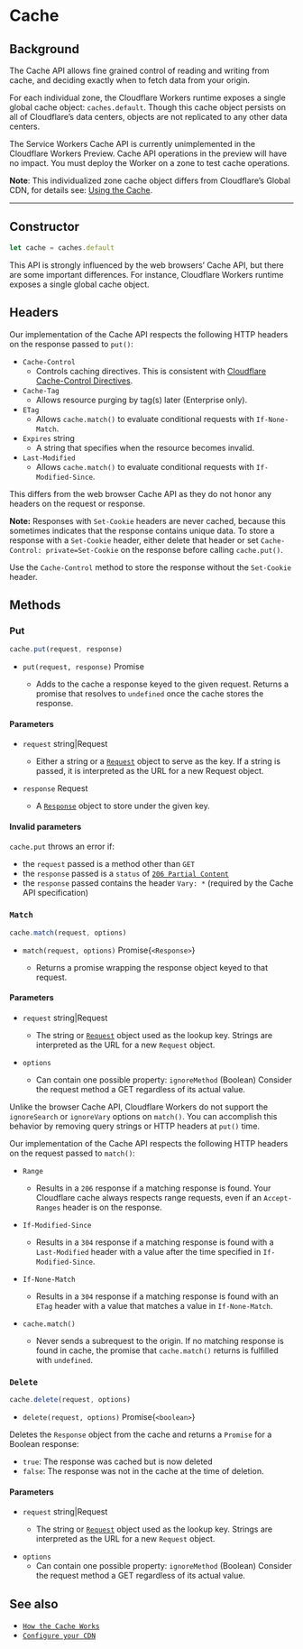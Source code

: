 # Cache

## Background 
The Cache API allows fine grained control of reading and writing from cache, and deciding exactly when to fetch data from your origin.

For each individual zone, the Cloudflare Workers runtime exposes a single global cache object: `caches.default`. Though this cache object persists on all of Cloudflare’s data centers, objects are not replicated to any other data centers.

The Service Workers Cache API is currently unimplemented in the Cloudflare Workers Preview. Cache API operations in the preview will have no impact. You must deploy the Worker on a zone to test cache operations.

<Aside>

__Note__: This individualized zone cache object differs from Cloudflare’s Global CDN, for details see: [Using the Cache](/about/using-cache).

</Aside>

--------------------------------

## Constructor

```javascript
let cache = caches.default
```

This API is strongly influenced by the web browsers’ Cache API, but there are some important differences. For instance, Cloudflare Workers runtime exposes a single global cache object.


## Headers

Our implementation of the Cache API respects the following HTTP headers on the response passed to `put()`:

<Definitions>

- `Cache-Control`
    - Controls caching directives. This is consistent with [Cloudflare Cache-Control Directives](https://support.cloudflare.com/hc/en-us/articles/115003206852-Origin-Cache-Control#h_4250342181031546894839080).
- `Cache-Tag`
    -  Allows resource purging by tag(s) later (Enterprise only).
- `ETag`
    - Allows `cache.match()` to evaluate conditional requests with `If-None-Match`.
- `Expires` <Type>string</Type>
    - A string that specifies when the resource becomes invalid.
- `Last-Modified`
    - Allows `cache.match()` to evaluate conditional requests with `If-Modified-Since`.

</Definitions>

This differs from the web browser Cache API as they do not honor any headers on the request or response.


<Aside>

__Note:__ Responses with `Set-Cookie` headers are never cached, because this sometimes indicates that the response contains unique data. To store a response with a `Set-Cookie` header, either delete that header or set `Cache-Control: private=Set-Cookie` on the response before calling `cache.put()`.

Use the `Cache-Control` method to store the response without the `Set-Cookie` header.

</Aside>

## Methods

### Put

```javascript
cache.put(request, response)
```

<Definitions>

- <Code>put(request, response)</Code> <Type>Promise</Type>

    - Adds to the cache a response keyed to the given request. Returns a promise that resolves to `undefined` once the cache stores the response. 

</Definitions>

#### Parameters

<Definitions>

- `request` <Type>string</Type>|<TypeLink href="/reference/request">Request</TypeLink>
    - Either a string or a [`Request`](/reference/request) object to serve as the key. If a string is passed, it is interpreted as the URL for a new Request object.

- `response` <TypeLink href="/reference/request">Request</TypeLink>
    -  A [`Response`](/reference/response) object to store under the given key.

</Definitions>

#### Invalid parameters

`cache.put` throws an error if:
  - the `request` passed is a method other than `GET`
  - the `response` passed is a `status` of [`206 Partial Content`](https://httpstatuses.com/206)
  - the `response` passed contains the header `Vary: *` (required by the Cache API specification)

### `Match`

```javascript
cache.match(request, options)
```

<Definitions>

- <Code>match(request, options)</Code> <TypeLink href="/reference/response">Promise{`<Response>`}</TypeLink>

    - Returns a promise wrapping the response object keyed to that request. 

</Definitions>

#### Parameters

<Definitions>

- `request` <Type>string</Type>|<TypeLink href="/reference/request">Request</TypeLink>

    - The string or [`Request`](/reference/apis/request) object used as the lookup key. Strings are interpreted as the URL for a new `Request` object.

- `options`
    -  Can contain one possible property: `ignoreMethod` (Boolean) Consider the request method a GET regardless of its actual value.

</Definitions>

Unlike the browser Cache API, Cloudflare Workers do not support the `ignoreSearch` or `ignoreVary` options on `match()`. You can accomplish this behavior by removing query strings or HTTP headers at `put()` time.

Our implementation of the Cache API respects the following HTTP headers on the request passed to `match()`:

<Definitions>

- `Range`
    - Results in a `206` response if a matching response is found. Your Cloudflare cache always respects range requests, even if an `Accept-Ranges` header is on the response.

- `If-Modified-Since`
    - Results in a `304` response if a matching response is found with a `Last-Modified` header with a value after the time specified in `If-Modified-Since`.

- `If-None-Match`
    - Results in a `304` response if a matching response is found with an `ETag` header with a value that matches a value in `If-None-Match`.

- `cache.match()`
    - Never sends a subrequest to the origin. If no matching response is found in cache, the promise that `cache.match()` returns is fulfilled with `undefined`.

</Definitions>

### `Delete`

```javascript
cache.delete(request, options)
```

<Definitions>

- <Code>delete(request, options)</Code> <TypeLink href="/reference/response">Promise{`<boolean>`}</TypeLink>

</Definitions>

Deletes the `Response` object from the cache and returns a `Promise` for a Boolean response:

- `true`: The response was cached but is now deleted
- `false`: The response was not in the cache at the time of deletion.

#### Parameters

<Definitions>

- `request` <Type>string</Type>|<TypeLink href="/reference/request">Request</TypeLink>

    - The string or [`Request`](/reference/apis/request) object used as the lookup key. Strings are interpreted as the URL for a new `Request` object.

<!-- What type is this? -->
- `options`
    -  Can contain one possible property: `ignoreMethod` (Boolean) Consider the request method a GET regardless of its actual value.

</Definitions>

## See also

- [`How the Cache Works`](/learning/how-the-cache-works)
- [`Configure your CDN`](/tutorials/configure-your-cdn)